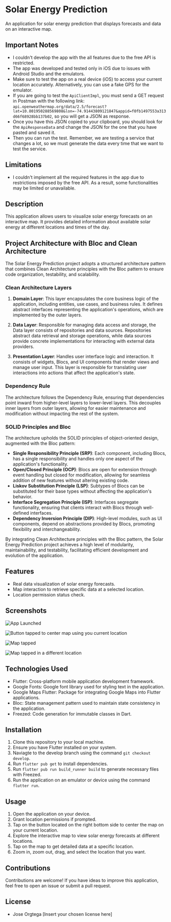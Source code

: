 # Solar Energy Prediction

An application for solar energy prediction that displays forecasts and data on an interactive map.

## Important Notes

- I couldn't develop the app with the all features due to the free API is restricted.
- The app was developed and tested only in iOS due to issues with Android Studio and the emulators.
- Make sure to test the app on a real device (iOS) to access your current location accurately. Alternatively, you can use a fake GPS for the emulator.
- If you are going to test the `ApiClientImpl`, you must send a GET request in Postman with the following link: `api.openweathermap.org/data/2.5/forecast?lat=10.801950288569808&lon=-74.91443809121847&appid=f0fb1497553a313d66f68928bb137b02`, so you will get a JSON as response.
- Once you have this JSON copied to your clipboard, you should look for the `ApiResponseData` and change the JSON for the one that you have pasted and saved it.
- Then you can run the test. Remember, we are testing a service that changes a lot, so we must generate the data every time that we want to test the service.

## Limitations

- I couldn't implement all the required features in the app due to restrictions imposed by the free API. As a result, some functionalities may be limited or unavailable. 


## Description

This application allows users to visualize solar energy forecasts on an interactive map. It provides detailed information about available solar energy at different locations and times of the day.

## Project Architecture with Bloc and Clean Architecture

The Solar Energy Prediction project adopts a structured architecture pattern that combines Clean Architecture principles with the Bloc pattern to ensure code organization, testability, and scalability.

### Clean Architecture Layers

1. **Domain Layer**: This layer encapsulates the core business logic of the application, including entities, use cases, and business rules. It defines abstract interfaces representing the application's operations, which are implemented by the outer layers.

2. **Data Layer**: Responsible for managing data access and storage, the Data layer consists of repositories and data sources. Repositories abstract data retrieval and storage operations, while data sources provide concrete implementations for interacting with external data providers.

3. **Presentation Layer**: Handles user interface logic and interaction. It consists of widgets, Blocs, and UI components that render views and manage user input. This layer is responsible for translating user interactions into actions that affect the application's state.

### Dependency Rule

The architecture follows the Dependency Rule, ensuring that dependencies point inward from higher-level layers to lower-level layers. This decouples inner layers from outer layers, allowing for easier maintenance and modification without impacting the rest of the system.

### SOLID Principles and Bloc

The architecture upholds the SOLID principles of object-oriented design, augmented with the Bloc pattern:

- **Single Responsibility Principle (SRP)**: Each component, including Blocs, has a single responsibility and handles only one aspect of the application's functionality.
- **Open/Closed Principle (OCP)**: Blocs are open for extension through event handling but closed for modification, allowing for seamless addition of new features without altering existing code.
- **Liskov Substitution Principle (LSP)**: Subtypes of Blocs can be substituted for their base types without affecting the application's behavior.
- **Interface Segregation Principle (ISP)**: Interfaces segregate functionality, ensuring that clients interact with Blocs through well-defined interfaces.
- **Dependency Inversion Principle (DIP)**: High-level modules, such as UI components, depend on abstractions provided by Blocs, promoting flexibility and interchangeability.

By integrating Clean Architecture principles with the Bloc pattern, the Solar Energy Prediction project achieves a high level of modularity, maintainability, and testability, facilitating efficient development and evolution of the application.

## Features

- Real data visualization of solar energy forecasts.
- Map interaction to retrieve specific data at a selected location.
- Location permission status check.

## Screenshots


![App Launched](https://drive.google.com/file/d/1OIxSI-pSQ6ZwmGrkYx7GFOsjxRHQAX4e/view?usp=sharing)

![Button tapped to center map using you current location](https://drive.google.com/file/d/1X0aGNXRr8SxofmxkIMIuu0n5xthm2ZqM/view?usp=sharing)

![Map tapped](https://drive.google.com/file/d/1JRWrDUye9oP6LNPgW8Pmc_uhodAXKTiq/view?usp=sharing)

![Map tapped in a different location](https://drive.google.com/file/d/1SqDVhwJ3yFF1AsPZREyrLXN9MfW-U4fe/view?usp=sharing)

## Technologies Used

- Flutter: Cross-platform mobile application development framework.
- Google Fonts: Google font library used for styling text in the application.
- Google Maps Flutter: Package for integrating Google Maps into Flutter applications.
- Bloc: State management pattern used to maintain state consistency in the application.
- Freezed: Code generation for immutable classes in Dart.

## Installation

1. Clone this repository to your local machine.
2. Ensure you have Flutter installed on your system.
3. Naviagte to the develop branch using the command `git checkout develop`.
4. Run `flutter pub get` to install dependencies.
5. Run `flutter pub run build_runner build` to generate necessary files with Freezed.
6. Run the application on an emulator or device using the command `flutter run`.

## Usage

1. Open the application on your device.
2. Grant location permissions if prompted.
3. Tap on the button located on the right bottom side to center the map on your current location.
4. Explore the interactive map to view solar energy forecasts at different locations.
5. Tap on the map to get detailed data at a specific location.
6. Zoom in, zoom out, drag, and select the location that you want.

## Contributions

Contributions are welcome! If you have ideas to improve this application, feel free to open an issue or submit a pull request.

## License
- Jose Orgtega
[Insert your chosen license here]
